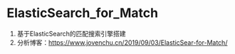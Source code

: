 # ElasticSearch_for_Match
1. 基于ElasticSearch的匹配搜索引擎搭建
2. 分析博客：https://www.jovenchu.cn/2019/09/03/ElasticSear-for-Match/
